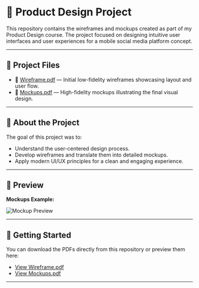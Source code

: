 # 📱 Product Design Project

This repository contains the wireframes and mockups created as part of my Product Design course. The project focused on designing intuitive user interfaces and user experiences for a mobile social media platform concept.

---

## 📂 Project Files

- 📄 [Wireframe.pdf](./Wireframe.pdf) — Initial low-fidelity wireframes showcasing layout and user flow.
- 📄 [Mockups.pdf](./Mockups.pdf) — High-fidelity mockups illustrating the final visual design.

---

## 📌 About the Project

The goal of this project was to:

- Understand the user-centered design process.
- Develop wireframes and translate them into detailed mockups.
- Apply modern UI/UX principles for a clean and engaging experience.

---

## 📸 Preview

**Mockups Example:**

![Mockup Preview](https://dummyimage.com/600x400/000/fff&text=Add+your+screenshot+here)

---

## 🚀 Getting Started

You can download the PDFs directly from this repository or preview them here:

- [View Wireframe.pdf](./Wireframe.pdf)
- [View Mockups.pdf](./Mockups.pdf)

---

